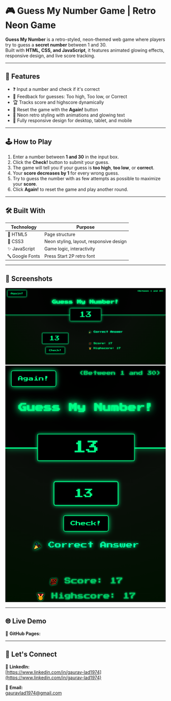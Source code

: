 # 🎮 Guess My Number Game | Retro Neon Game

**Guess My Number** is a retro-styled, neon-themed web game where players try to guess a **secret number** between 1 and 30.  
Built with **HTML, CSS, and JavaScript**, it features animated glowing effects, responsive design, and live score tracking.

---

## 🎨 Features

- ❓ Input a number and check if it's correct
- 🎯 Feedback for guesses: Too high, Too low, or Correct
- 🏆 Tracks score and highscore dynamically
- 🔄 Reset the game with the **Again!** button
- 🌈 Neon retro styling with animations and glowing text
- 📱 Fully responsive design for desktop, tablet, and mobile

---

## 🕹️ How to Play

1. Enter a number between **1 and 30** in the input box.
2. Click the **Check!** button to submit your guess.
3. The game will tell you if your guess is **too high**, **too low**, or **correct**.
4. Your **score decreases by 1** for every wrong guess.
5. Try to guess the number with as few attempts as possible to maximize your **score**.
6. Click **Again!** to reset the game and play another round.

---

## 🛠️ Built With

| Technology      | Purpose                                 |
| --------------- | --------------------------------------- |
| 🧱 HTML5        | Page structure                          |
| 🎨 CSS3         | Neon styling, layout, responsive design |
| ✨ JavaScript   | Game logic, interactivity               |
| 🔤 Google Fonts | Press Start 2P retro font               |

---

## 📸 Screenshots

![Desktop View](preview/guess-my-number-desktop.png)  
![Mobile View](preview/guess-my-number-mobile.png)

---

## 🌐 Live Demo

🔗 **GitHub Pages:**

---

## 📧 Let's Connect

🔗 **LinkedIn:**  
[https://www.linkedin.com/in/gaurav-lad1974](https://www.linkedin.com/in/gaurav-lad1974)

📨 **Email:**  
gauravlad1974@gmail.com
